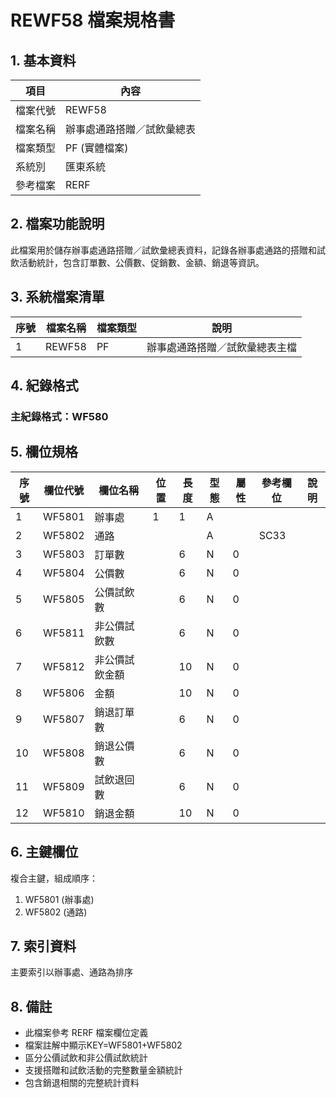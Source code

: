 # REWF58 檔案規格書

## 1. 基本資料

| 項目 | 內容 |
|------|------|
| 檔案代號 | REWF58 |
| 檔案名稱 | 辦事處通路搭贈／試飲彙總表 |
| 檔案類型 | PF (實體檔案) |
| 系統別 | 匯東系統 |
| 參考檔案 | RERF |

## 2. 檔案功能說明

此檔案用於儲存辦事處通路搭贈／試飲彙總表資料，記錄各辦事處通路的搭贈和試飲活動統計，包含訂單數、公價數、促銷數、金額、銷退等資訊。

## 3. 系統檔案清單

| 序號 | 檔案名稱 | 檔案類型 | 說明 |
|------|----------|----------|------|
| 1 | REWF58 | PF | 辦事處通路搭贈／試飲彙總表主檔 |

## 4. 紀錄格式

### 主紀錄格式：WF580

## 5. 欄位規格

| 序號 | 欄位代號 | 欄位名稱 | 位置 | 長度 | 型態 | 屬性 | 參考欄位 | 說明 |
|------|----------|----------|------|------|------|------|----------|------|
| 1 | WF5801 | 辦事處 | 1 | 1 | A | | | |
| 2 | WF5802 | 通路 | | | A | | SC33 | |
| 3 | WF5803 | 訂單數 | | 6 | N | 0 | | |
| 4 | WF5804 | 公價數 | | 6 | N | 0 | | |
| 5 | WF5805 | 公價試飲數 | | 6 | N | 0 | | |
| 6 | WF5811 | 非公價試飲數 | | 6 | N | 0 | | |
| 7 | WF5812 | 非公價試飲金額 | | 10 | N | 0 | | |
| 8 | WF5806 | 金額 | | 10 | N | 0 | | |
| 9 | WF5807 | 銷退訂單數 | | 6 | N | 0 | | |
| 10 | WF5808 | 銷退公價數 | | 6 | N | 0 | | |
| 11 | WF5809 | 試飲退回數 | | 6 | N | 0 | | |
| 12 | WF5810 | 銷退金額 | | 10 | N | 0 | | |

## 6. 主鍵欄位

複合主鍵，組成順序：
1. WF5801 (辦事處)
2. WF5802 (通路)

## 7. 索引資料

主要索引以辦事處、通路為排序

## 8. 備註

- 此檔案參考 RERF 檔案欄位定義
- 檔案註解中顯示KEY=WF5801+WF5802
- 區分公價試飲和非公價試飲統計
- 支援搭贈和試飲活動的完整數量金額統計
- 包含銷退相關的完整統計資料 